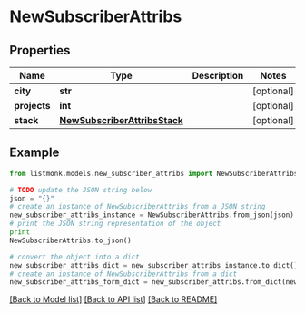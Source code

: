 # NewSubscriberAttribs


## Properties
Name | Type | Description | Notes
------------ | ------------- | ------------- | -------------
**city** | **str** |  | [optional] 
**projects** | **int** |  | [optional] 
**stack** | [**NewSubscriberAttribsStack**](NewSubscriberAttribsStack.md) |  | [optional] 

## Example

```python
from listmonk.models.new_subscriber_attribs import NewSubscriberAttribs

# TODO update the JSON string below
json = "{}"
# create an instance of NewSubscriberAttribs from a JSON string
new_subscriber_attribs_instance = NewSubscriberAttribs.from_json(json)
# print the JSON string representation of the object
print
NewSubscriberAttribs.to_json()

# convert the object into a dict
new_subscriber_attribs_dict = new_subscriber_attribs_instance.to_dict()
# create an instance of NewSubscriberAttribs from a dict
new_subscriber_attribs_form_dict = new_subscriber_attribs.from_dict(new_subscriber_attribs_dict)
```
[[Back to Model list]](../README.md#documentation-for-models) [[Back to API list]](../README.md#documentation-for-api-endpoints) [[Back to README]](../README.md)


